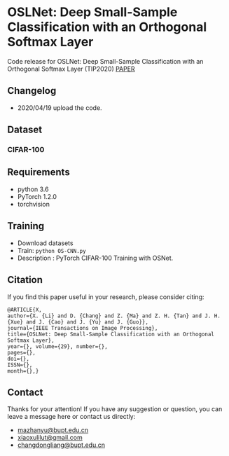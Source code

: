 # OSLNet: Deep Small-Sample Classification with an Orthogonal Softmax Layer

Code release for OSLNet: Deep Small-Sample Classification with an Orthogonal Softmax Layer (TIP2020)
[PAPER](http://www.dongliangchang.cn "DOI")


## Changelog
- 2020/04/19 upload the code. 

## Dataset
### CIFAR-100

## Requirements

- python 3.6
- PyTorch 1.2.0
- torchvision

## Training
- Download datasets
- Train: `python OS-CNN.py` 
- Description : PyTorch CIFAR-100 Training with OSNet.



## Citation
If you find this paper useful in your research, please consider citing:
```
@ARTICLE{X, 
author={X. {Li} and D. {Chang} and Z. {Ma} and Z. H. {Tan} and J. H. {Xue} and J. {Cao} and J. {Yu} and J. {Guo}}, 
journal={IEEE Transactions on Image Processing}, 
title={OSLNet: Deep Small-Sample Classification with an Orthogonal Softmax Layer}, 
year={}, volume={29}, number={}, 
pages={}, 
doi={}, 
ISSN={}, 
month={},} 
```


## Contact
Thanks for your attention!
If you have any suggestion or question, you can leave a message here or contact us directly:
- mazhanyu@bupt.edu.cn
- xiaoxulilut@gmail.com
- changdongliang@bupt.edu.cn

